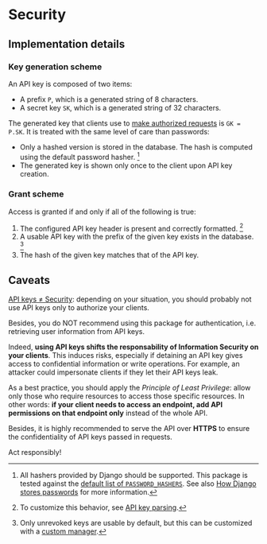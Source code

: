 # Security

## Implementation details

### Key generation scheme

An API key is composed of two items:

- A prefix `P`, which is a generated string of 8 characters.
- A secret key `SK`, which is a generated string of 32 characters.

The generated key that clients use to [make authorized requests](#making-authorized-requests) is `GK = P.SK`. It is treated with the same level of care than passwords:

- Only a hashed version is stored in the database. The hash is computed using the default password hasher. [^1]
- The generated key is shown only once to the client upon API key creation.

[^1]: All hashers provided by Django should be supported. This package is tested against the [default list of `PASSWORD_HASHERS`](https://docs.djangoproject.com/en/2.2/ref/settings/#std:setting-PASSWORD_HASHERS). See also [How Django stores passwords](https://docs.djangoproject.com/en/2.2/topics/auth/passwords/#how-django-stores-passwords) for more information.

### Grant scheme

Access is granted if and only if all of the following is true:

1. The configured API key header is present and correctly formatted. [^3]
2. A usable API key with the prefix of the given key exists in the database. [^4]
3. The hash of the given key matches that of the API key.

[^3]: To customize this behavior, see [API key parsing](guide.md#api-key-parsing).
[^4]: Only unrevoked keys are usable by default, but this can be customized with a [custom manager](guide.md#managers).

## Caveats

[API keys ≠ Security](https://nordicapis.com/why-api-keys-are-not-enough/): depending on your situation, you should probably not use API keys only to authorize your clients.

Besides, you do NOT recommend using this package for authentication, i.e. retrieving user information from API keys.

Indeed, **using API keys shifts the responsability of Information Security on your clients**. This induces risks, especially if detaining an API key gives access to confidential information or write operations. For example, an attacker could impersonate clients if they let their API keys leak.

As a best practice, you should apply the _Principle of Least Privilege_: allow only those who require resources to access those specific resources. In other words: **if your client needs to access an endpoint, add API permissions on that endpoint only** instead of the whole API.

Besides, it is highly recommended to serve the API over **HTTPS** to ensure the confidentiality of API keys passed in requests.

Act responsibly!
